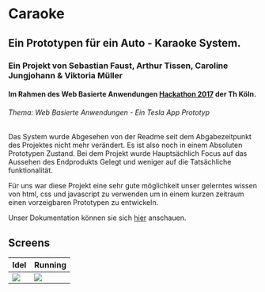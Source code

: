 # Caraoke
## Ein Prototypen für ein Auto - Karaoke System.
### Ein Projekt von Sebastian Faust, Arthur Tissen, Caroline Jungjohann & Viktoria Müller
#### Im Rahmen des Web Basierte Anwendungen <a href= "https://www.youtube.com/watch?v=Botu9MGi_AE">Hackathon 2017</a> der Th Köln.

###### Thema: Web Basierte Anwendungen - Ein Tesla App Prototyp


Das System wurde Abgesehen von der Readme seit dem Abgabezeitpunkt des Projektes nicht mehr verändert. Es ist also noch in einem Absoluten Prototypen Zustand.
Bei dem Projekt wurde Hauptsächlich Focus auf das Aussehen des Endprodukts Gelegt und weniger auf die Tatsächliche funktionalität.

Für uns war diese Projekt eine sehr gute möglichkeit unser gelerntes wissen von html, css und javascript zu verwenden um in einem kurzen zeitraum einen vorzeigbaren Prototypen zu entwickeln.

Unser Dokumentation können sie sich <a href= "https://fasust.github.io/Caraoke/">hier</a> anschauen.

## Screens
|Idel|Running|
|---|---|
|![](https://github.com/Fasust/wba-challenge-2017-team12-avarices/blob/master/material/idel.PNG)|![](https://github.com/Fasust/wba-challenge-2017-team12-avarices/blob/master/material/running.PNG)|


